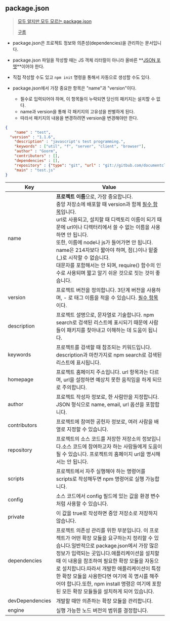 ## package.json

> [모두 알지만 모두 모르는 package.json](https://programmingsummaries.tistory.com/385)
>
> [구름](https://edu.goorm.io/learn/lecture/557/%ED%95%9C-%EB%88%88%EC%97%90-%EB%81%9D%EB%82%B4%EB%8A%94-node-js/lesson/174371/package-json)

- package.json은 프로젝트 정보와 의존성(dependencies)을 관리하는 문서입니다.

- package.json 파일을 작성할 때는 JS 객체 리터럴이 아니라 올바른 **<u>JSON 포맷</u>**이어야 한다.

- 직접 작성할 수도 있고 `npm init` 명령을 통해서 자동으로 생성할 수도 있다.

- package.json에서 가장 중요한 항목은 "name"과 "version"이다.

  - 필수로 입력되어야 하며, 이 항목들이 누락되면 당신의 패키지는 설치할 수 없다.
  - name과 version을 통해 각 패키지의 고유성을 판별하게 된다.
  - 따라서 패키지의 내용을 변경하려면 version을 변경해야만 한다.

  

```json
{
	"name" : "test",
  "version" : "1.1.6",
	"description" : "javascript's test programming.",
	"keywords" : ["util", "f", "server", "client", "browser"],
	"author" : "Goorm",
	"contributors" : [],
	"dependencies" : [],
	"repository" : {"type": "git", "url" : "git://gitbub.com/documentcloud/test.git" },
	"main" : "test.js"
}
```



| Key             | Value                                                        |
| --------------- | ------------------------------------------------------------ |
| name            | **프로젝트 이름**으로, 가장 중요합니다. <br />중앙 저장소에 배포할 때 version과 함께 <u>필수 항목</u>입니다. <br />url로 사용되고, 설치할 때 디렉토리 이름이 되기 때문에 url이나 디렉터리에서 쓸 수 없는 이름을 사용하면 안 됩니다. <br />또한, 이름에 node나 js가 들어가면 안 됩니다. <br />name은 214자보다 짧아야 하며, 점(.)이나 밑줄(_)로 시작할 수 없습니다. <br />대문자를 포함해서는 안 되며, require() 함수의 인수로 사용되며 짧고 알기 쉬운 것으로 짓는 것이 좋습니다. |
| version         | 프로젝트 버전을 정의합니다. 3단계 버전을 사용하며, - 로 태그 이름을 적을 수 있습니다. <u>필수 항목</u>이다. |
| description     | 프로젝트 설명으로, 문자열로 기술합니다. npm search로 검색된 리스트에 표시되기 때문에 사람들이 패키지를 찾아내고 이해하는 데 도움이 됩니다. |
| keywords        | 프로젝트를 검색할 때 참조되는 키워드입니다. description과 마찬가지로 npm search로 검색된 리스트에 표시됩니다. |
| homepage        | 프로젝트 홈페이지 주소입니다. url 항목과는 다르며, url을 설정하면 예상치 못한 움직임을 하게 되므로 주의합니다. |
| author          | 프로젝트 작성자 정보로, 한 사람만을 지정합니다. JSON 형식으로 name, email, url 옵션을 포함합니다. |
| contributors    | 프로젝트에 참여한 공헌자 정보로, 여러 사람을 배열로 지정할 수 있습니다. |
| repository      | 프로젝트의 소스 코드를 저장한 저장소의 정보입니다.소스 코드에 참여하고자 하는 사람들에게 도움이 될 수 있습니다. 프로젝트의 홈페이지 url을 명시해서는 안 됩니다. |
| scripts         | 프로젝트에서 자주 실행해야 하는 명령어를 scripts로 작성해두면 npm 명령어로 실행 가능합니다. |
| config          | 소스 코드에서 config 필드에 있는 값을 환경 변수처럼 사용할 수 있습니다. |
| private         | 이 값을 true로 작성하면 중앙 저장소로 저장하지 않습니다.     |
| dependencies    | 프로젝트 의존성 관리를 위한 부분입니다. 이 프로젝트가 어떤 확장 모듈을 요구하는지 정리할 수 있습니다.일반적으로 package.json에서 가장 많은 정보가 입력되는 곳입니다.애플리케이션을 설치할 때 이 내용을 참조하여 필요한 확장 모듈을 자동으로 설치합니다.따라서 개발한 애플리케이션이 특정한 확장 모듈을 사용한다면 여기에 꼭 명시를 해주어야 합니다.또한, npm install 명령은 여기에 포함된 모든 확장 모듈들을 설치하게 되어 있습니다. |
| devDependencies | 개발할 때만 의존하는 확장 모듈을 관리합니다.                 |
| engine          | 실행 가능한 노드 버전의 범위를 결정합니다.                   |

